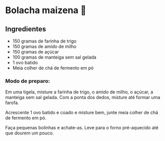 # Bolacha maizena :cookie:

## Ingredientes

- 150 gramas de farinha de trigo
- 150 gramas de amido de milho
- 150 gramas de açúcar
- 100 gramas de manteiga sem sal gelada
- 1 ovo batido
- Meia colher de chá de fermento em pó

### Modo de preparo:

Em uma tigela, misture a farinha de trigo,  o amido de milho, o açúcar, a manteiga sem sal gelada. Com a ponta dos dedos, misture até formar uma farofa.

Acrescente 1 ovo batido e coado e misture bem, junte meia colher de chá de fermento em pó.

Faça pequenas bolinhas e achate-as. Leve para o forno pré-aquecido até que dourem um pouco.